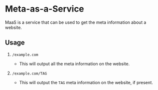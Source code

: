 # Meta-as-a-Service

MaaS is a service that can be used to get the meta information about a website.

## Usage

1. `/example.com`
	- This will output all the meta information on the website.

2. `/example.com/TAG`
	- This will output the `TAG` meta information on the website, if present.

